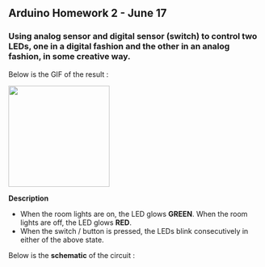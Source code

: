 ## Arduino Homework 2 - June 17

### Using analog sensor and digital sensor (switch) to control two LEDs, one in a digital fashion and the other in an analog fashion, in some creative way.

Below is the GIF of the result :

<img src="https://github.com/ronit-singh/Intro_to_IM/blob/main/June%2017/sensor_LED.jpg" height="200">

**Description**

- When the room lights are on, the LED glows **GREEN**. When the room lights are off, the LED glows **RED**.
- When the switch / button is pressed, the LEDs blink consecutively in either of the above state.

Below is the **schematic** of the circuit :
